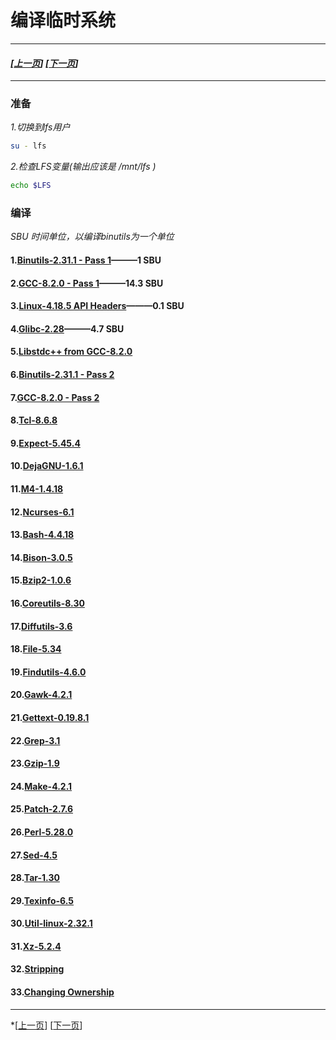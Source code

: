 # 编译临时系统
------------------------------------------------
#### *[[上一页](001-prepare-host-system.md)] [[下一页](003-build-lfs-system.md)]*
------------------------------------------------
### 准备
*1.切换到lfs用户*
```bash
su - lfs
```
*2.检查LFS变量(输出应该是 /mnt/lfs )*
```bash
echo $LFS
```
### 编译
*SBU 时间单位，以编译binutils为一个单位*
#### 1.[Binutils-2.31.1 - Pass 1](tmp-system/001-binutils-pass1.md)———1 SBU
#### 2.[GCC-8.2.0 - Pass 1](tmp-system/002-gcc-pass1.md)———14.3 SBU
#### 3.[Linux-4.18.5 API Headers](tmp-system/003-linux-header.md)———0.1 SBU
#### 4.[Glibc-2.28](tmp-system/004-glibc.md)———4.7 SBU
#### 5.[Libstdc++ from GCC-8.2.0](tmp-system/005-libstdc++.md)
#### 6.[Binutils-2.31.1 - Pass 2](tmp-system/006-binutils-paas2.md)
#### 7.[GCC-8.2.0 - Pass 2](tmp-system/007-gcc-pass2.md)
#### 8.[Tcl-8.6.8](tmp-system/008-tcl.md)
#### 9.[Expect-5.45.4](tmp-system/009-expect.md)
#### 10.[DejaGNU-1.6.1](tmp-system/010-dejagnu.md)
#### 11.[M4-1.4.18](tmp-system/011-m4.md)
#### 12.[Ncurses-6.1](tmp-system/012-ncurses.md)
#### 13.[Bash-4.4.18](tmp-system/013-bash.md)
#### 14.[Bison-3.0.5](tmp-system/014-bison.md)
#### 15.[Bzip2-1.0.6](tmp-system/015-bzip.md)
#### 16.[Coreutils-8.30](tmp-system/016-coreutils.md)
#### 17.[Diffutils-3.6](tmp-system/017-diffutils.md)
#### 18.[File-5.34](tmp-system/018-file.md)
#### 19.[Findutils-4.6.0](tmp-system/019-findutils.md)
#### 20.[Gawk-4.2.1](tmp-system/020-gawk.md)
#### 21.[Gettext-0.19.8.1](tmp-system/021-gettext.md)
#### 22.[Grep-3.1](tmp-system/022-grep.md)
#### 23.[Gzip-1.9](tmp-system/023-gzip.md)
#### 24.[Make-4.2.1](tmp-system/024-make.md)
#### 25.[Patch-2.7.6](tmp-system/025-patch.md)
#### 26.[Perl-5.28.0](tmp-system/026-perl.md)
#### 27.[Sed-4.5](tmp-system/027-sed.md)
#### 28.[Tar-1.30](tmp-system/028-tar.md)
#### 29.[Texinfo-6.5](tmp-system/029-texinfo.md)
#### 30.[Util-linux-2.32.1](tmp-system/030-util.md)
#### 31.[Xz-5.2.4](tmp-system/031-xz.com)
#### 32.[Stripping](tmp-system/032-stripping.md)
#### 33.[Changing Ownership](tmp-system/033-change-ownership.md)
------------------------------------------------
*[[上一页](001-prepare-host-system.md)]  [[下一页](003-build_lfs-system.md)]
